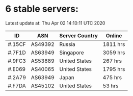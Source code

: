 # 6 stable servers:

Latest update at: Thu Apr 02 14:10:11 UTC 2020

| ID | ASN | Server Country | Online |
| -- | --- | -------------- | ------ |
| #.15CF | AS49392 | Russia | 1811 hrs |
| #.7F1D | AS63949 | Singapore | 3059 hrs |
| #.9FC3 | AS53889 | United States | 267 hrs |
| #.E069 | AS40065 | United States | 1795 hrs |
| #.2A79 | AS63949 | Japan | 475 hrs |
| #.F7DA | AS45102 | United States | 53 hrs |

